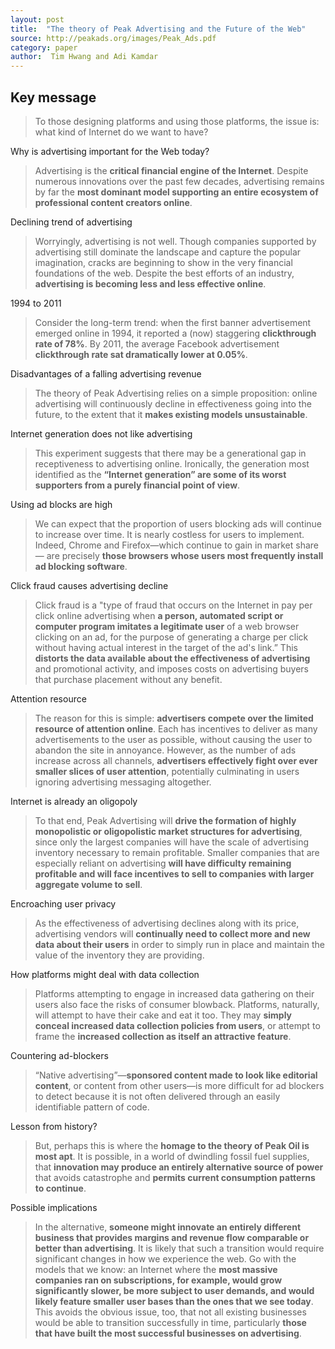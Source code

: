 ```yaml
---
layout: post
title:  "The theory of Peak Advertising and the Future of the Web"
source: http://peakads.org/images/Peak_Ads.pdf
category: paper
author:  Tim Hwang and Adi Kamdar
---
```


## Key message

> To those designing platforms and using those platforms, the issue is: what kind of Internet do we want to have?

Why is advertising important for the Web today?

> Advertising is the **critical financial engine of the Internet**. Despite numerous innovations over the past few decades, advertising remains by far the **most dominant model supporting an entire ecosystem of professional content creators online**.

Declining trend of advertising

> Worryingly, advertising is not well. Though companies supported by advertising still dominate the landscape and capture the popular imagination, cracks are beginning to show in the very financial foundations of the web. Despite the best efforts of an industry, **advertising is becoming less and less effective online**.

1994 to 2011

> Consider the long-term trend: when the first banner advertisement emerged online in 1994, it reported a (now) staggering **clickthrough rate of 78%**. By 2011, the average Facebook advertisement **clickthrough rate sat dramatically lower at 0.05%**.

Disadvantages of a falling advertising revenue

> The theory of Peak Advertising relies on a simple proposition: online advertising will continuously decline in effectiveness going into the future, to the extent that it **makes existing models unsustainable**.

Internet generation does not like advertising

> This experiment suggests that there may be a generational gap in receptiveness to advertising online. Ironically, the generation most identified as the **“Internet generation” are some of its worst supporters from a purely financial point of view**.

Using ad blocks are high

> We can expect that the proportion of users blocking ads will continue to increase over time. It is nearly costless for users to implement. Indeed, Chrome and Firefox—which continue to gain in market share— are precisely **those browsers whose users most frequently install ad blocking software**.

Click fraud causes advertising decline

> Click fraud is a "type of fraud that occurs on the Internet in pay per click online advertising when **a person, automated script or computer program imitates a legitimate user** of a web browser clicking on an ad, for the purpose of generating a charge per click without having actual interest in the target of the ad's link.” This **distorts the data available about the effectiveness of advertising** and promotional activity, and imposes costs on advertising buyers that purchase placement without any benefit.

Attention resource

> The reason for this is simple: **advertisers compete over the limited resource of attention online**. Each has incentives to deliver as many advertisements to the user as possible, without causing the user to abandon the site in annoyance. However, as the number of ads increase across all channels, **advertisers effectively fight over ever smaller slices of user attention**, potentially culminating in users ignoring advertising messaging altogether.

Internet is already an oligopoly

> To that end, Peak Advertising will **drive the formation of highly monopolistic or oligopolistic market structures for advertising**, since only the largest companies will have the scale of advertising inventory necessary to remain profitable. Smaller companies that are especially reliant on advertising **will have difficulty remaining profitable and will face incentives to sell to companies with larger aggregate volume to sell**.

Encroaching user privacy

> As the effectiveness of advertising declines along with its price, advertising vendors will **continually need to collect more and new data about their users** in order to simply run in place and maintain the value of the inventory they are providing.

How platforms might deal with data collection

> Platforms attempting to engage in increased data gathering on their users also face the risks of consumer blowback. Platforms, naturally, will attempt to have their cake and eat it too. They may **simply conceal increased data collection policies from users**, or attempt to frame the **increased collection as itself an attractive feature**.

Countering ad-blockers

> “Native advertising”—**sponsored content made to look like editorial content**, or content from other users—is more difficult for ad blockers to detect because it is not often delivered through an easily identifiable pattern of code.

Lesson from history?

> But, perhaps this is where the **homage to the theory of Peak Oil is most apt**. It is possible, in a world of dwindling fossil fuel supplies, that **innovation may produce an entirely alternative source of power** that avoids catastrophe and **permits current consumption patterns to continue**.

Possible implications

> In the alternative, **someone might innovate an entirely different business that provides margins and revenue flow comparable or better than advertising**. It is likely that such a transition would require significant changes in how we experience the web. Go with the models that we know: an Internet where the **most massive companies ran on subscriptions, for example, would grow significantly slower, be more subject to user demands, and would likely feature smaller user bases than the ones that we see today**. This avoids the obvious issue, too, that not all existing businesses would be able to transition successfully in time, particularly **those that have built the most successful businesses on advertising**.
